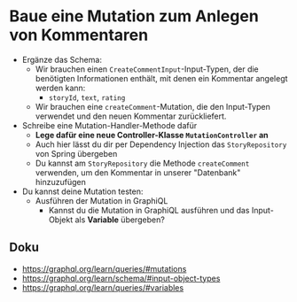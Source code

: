 # Baue eine Mutation zum Anlegen von Kommentaren
* Ergänze das Schema:
  * Wir brauchen einen `CreateCommentInput`-Input-Typen, der die benötigten Informationen enthält, mit denen ein Kommentar angelegt werden kann:
    * `storyId`, `text`, `rating`
  * Wir brauchen eine `createComment`-Mutation, die den Input-Typen verwendet und den neuen Kommentar zurückliefert.
* Schreibe eine Mutation-Handler-Methode dafür
  * **Lege dafür eine neue Controller-Klasse `MutationController` an**
  * Auch hier lässt du dir per Dependency Injection das `StoryRepository` von Spring übergeben
  * Du kannst am `StoryRepository` die Methode `createComment` verwenden, um den Kommentar in unserer "Datenbank" hinzuzufügen
* Du kannst deine Mutation testen:
  * Ausführen der Mutation in GraphiQL
    * Kannst du die Mutation in GraphiQL ausführen und das Input-Objekt als **Variable** übergeben?

## Doku
* https://graphql.org/learn/queries/#mutations
* https://graphql.org/learn/schema/#input-object-types
* https://graphql.org/learn/queries/#variables


